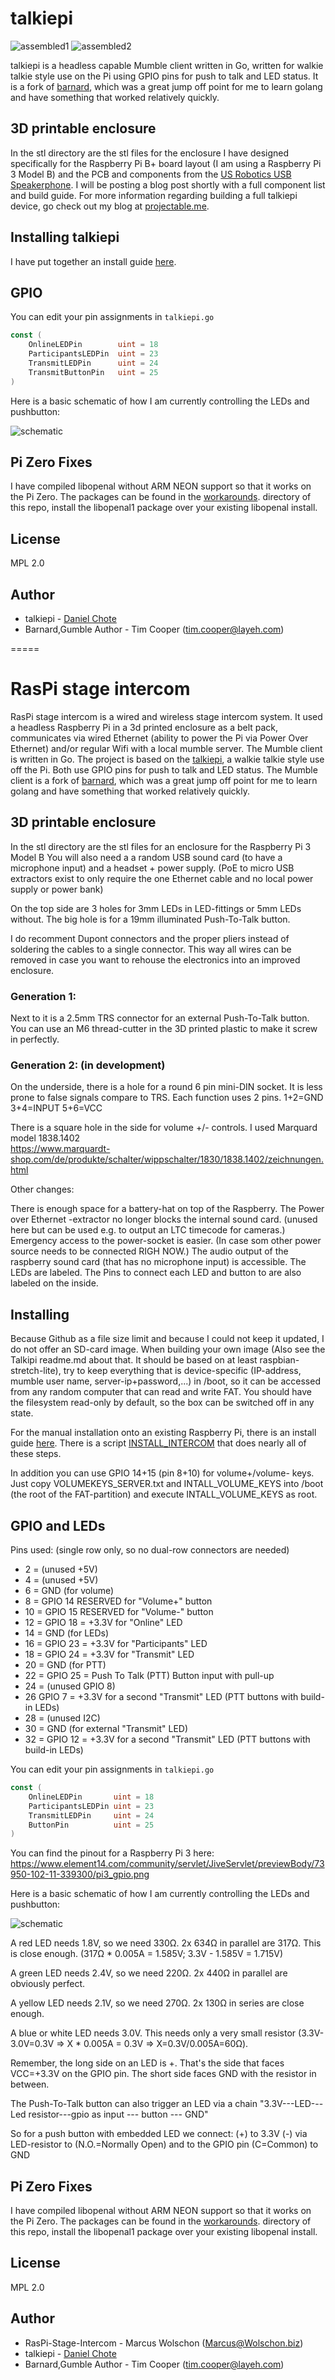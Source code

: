 # talkiepi
![assembled1](doc/talkiepi_assembled_1.jpg "Assembled talkiepi 1")
![assembled2](doc/talkiepi_assembled_2.jpg "Assembled talkiepi 2")

talkiepi is a headless capable Mumble client written in Go, written for walkie talkie style use on the Pi using GPIO pins for push to talk and LED status.  It is a fork of [barnard](https://github.com/layeh/barnard), which was a great jump off point for me to learn golang and have something that worked relatively quickly.


## 3D printable enclosure

In the stl directory are the stl files for the enclosure I have designed specifically for the Raspberry Pi B+ board layout (I am using a Raspberry Pi 3 Model B) and the PCB and components from the [US Robotics USB Speakerphone](https://www.amazon.com/USRobotics-USB-Internet-Speakerphone-USR9610/dp/B000E6IL10/ref=sr_1_1?ie=UTF8&qid=1472691020&sr=8-1&keywords=us+robotics+speakerphone).
I will be posting a blog post shortly with a full component list and build guide.  For more information regarding building a full talkiepi device, go check out my blog at [projectable.me](http://projectable.me).


## Installing talkiepi

I have put together an install guide [here](doc/README.md).


## GPIO

You can edit your pin assignments in `talkiepi.go`
```go
const (
	OnlineLEDPin        uint = 18
	ParticipantsLEDPin  uint = 23
	TransmitLEDPin      uint = 24
	TransmitButtonPin   uint = 25
)
```

Here is a basic schematic of how I am currently controlling the LEDs and pushbutton:

![schematic](doc/gpio_diagram.png "GPIO Diagram")


## Pi Zero Fixes
I have compiled libopenal without ARM NEON support so that it works on the Pi Zero. The packages can be found in the [workarounds](/workarounds/). directory of this repo, install the libopenal1 package over your existing libopenal install.


## License

MPL 2.0

## Author

- talkiepi - [Daniel Chote](https://github.com/dchote)
- Barnard,Gumble Author - Tim Cooper (<tim.cooper@layeh.com>)

=====

# RasPi stage intercom

RasPi stage intercom is a wired and wireless stage intercom system.
It used a headless Raspberry Pi in a 3d printed enclosure as a belt pack,
communicates via wired Ethernet (ability to power the Pi via Power Over Ethernet)
and/or regular Wifi with a local mumble server.
The Mumble client is written in Go.
The project is based on the [talkiepi](https://github.com/dchote/talkiepi/), a walkie talkie style use off the Pi.
Both use GPIO pins for push to talk and LED status.
The Mumble client is a fork of [barnard](https://github.com/layeh/barnard),
which was a great jump off point for me to learn golang and have something that worked relatively quickly.


## 3D printable enclosure

In the stl directory are the stl files for an enclosure for the Raspberry Pi 3 Model B
You will also need a a random USB sound card (to have a microphone input) and a headset + power supply.
(PoE to micro USB extractors exist to only require the one Ethernet cable and no local power supply or power bank)

On the top side are 3 holes for 3mm LEDs in LED-fittings or 5mm LEDs without.
The big hole is for a 19mm illuminated Push-To-Talk button.

I do recomment Dupont connectors and the proper pliers instead of soldering the cables to a single connector.
This way all wires can be removed in case you want to rehouse the electronics into an improved enclosure.

### Generation 1:

Next to it is a 2.5mm TRS connector for an external Push-To-Talk button.
You can use an M6 thread-cutter in the 3D printed plastic to make it screw in perfectly.

### Generation 2: (in development)

On the underside, there is a hole for a round 6 pin mini-DIN socket. 
It is less prone to false signals compare to TRS. 
Each function uses 2 pins.  1+2=GND 3+4=INPUT 5+6=VCC 

There is a square hole in the side for volume +/- controls. 
I used Marquard model 1838.1402  
https://www.marquardt-shop.com/de/produkte/schalter/wippschalter/1830/1838.1402/zeichnungen.html 

Other changes:

There is enough space for a battery-hat on top of the Raspberry. 
The Power over Ethernet -extractor no longer blocks the internal sound card. (unused here but can be used e.g. to output an LTC timecode for cameras.) 
Emergency access to the power-socket is easier. (In case som other power source needs to be connected RIGH NOW.) 
The audio output of the raspberry sound card (that has no microphone input) is accessible. 
The LEDs are labeled. 
The Pins to connect each LED and button to are also labeled on the inside. 

## Installing

Because Github as a file size limit and because I could not keep it updated, I do not offer an  SD-card image. 
When building your own image (Also see the Talkipi readme.md about that. It should be based on at least raspbian-stretch-lite), 
try to keep everything that is device-specific (IP-address, mumble user name, server-ip+password,...) 
in /boot, so it can be accessed from any random computer that can read and write FAT. 
You should have the filesystem read-only by default, so the box can be switched off in any state. 

For the manual installation onto an existing Raspberry Pi, there is an install guide [here](doc/README.md). 
There is a script [INSTALL_INTERCOM](doc/INSTALL_INTERCOM) that does nearly all of these steps.   

In addition you can use GPIO 14+15 (pin 8+10) for volume+/volume- keys. Just copy VOLUMEKEYS_SERVER.txt and INTALL_VOLUME_KEYS into /boot (the root of the FAT-partition) and execute INTALL_VOLUME_KEYS as root. 

## GPIO and LEDs

Pins used: (single row only, so no dual-row connectors are needed)

* 2  = (unused +5V)
* 4  = (unused +5V)
* 6  = GND (for volume)
* 8  = GPIO 14 RESERVED for "Volume+" button
* 10 = GPIO 15 RESERVED for "Volume-" button
* 12 = GPIO 18 = +3.3V for "Online" LED
* 14 = GND (for LEDs)
* 16 = GPIO 23 = +3.3V for "Participants" LED
* 18 = GPIO 24 = +3.3V for "Transmit" LED
* 20 = GND (for PTT)
* 22 = GPIO 25 = Push To Talk (PTT) Button input with pull-up
* 24  = (unused GPIO 8)
* 26 GPIO 7 = +3.3V for a second "Transmit" LED (PTT buttons with build-in LEDs)
* 28  = (unused I2C)
* 30 = GND (for external "Transmit" LED)
* 32 = GPIO 12 = +3.3V for a second "Transmit" LED (PTT buttons with build-in LEDs)


You can edit your pin assignments in `talkiepi.go`
```go
const (
	OnlineLEDPin       uint = 18
	ParticipantsLEDPin uint = 23
	TransmitLEDPin     uint = 24
	ButtonPin          uint = 25
)
```

You can find the pinout for a Raspberry Pi 3 here: https://www.element14.com/community/servlet/JiveServlet/previewBody/73950-102-11-339300/pi3_gpio.png

Here is a basic schematic of how I am currently controlling the LEDs and pushbutton:

![schematic](doc/gpio_diagram.png "GPIO Diagram")

A red LED needs 1.8V, so we need 330Ω. 2x 634Ω in parallel are 317Ω. This is close enough. (317Ω * 0.005A = 1.585V; 3.3V - 1.585V = 1.715V)

A green LED needs 2.4V, so we need 220Ω. 2x 440Ω in parallel are obviously perfect.

A yellow LED needs 2.1V, so we need 270Ω. 2x 130Ω in series are close enough.

A blue or white LED needs 3.0V. This needs only a very small resistor (3.3V-3.0V=0.3V => X * 0.005A = 0.3V => X=0.3V/0.005A=60Ω).

Remember, the long side on an LED is +. That's the side that faces VCC=+3.3V on the GPIO pin. The short side faces GND with the resistor in between.

The Push-To-Talk button can also trigger an LED via a chain "3.3V---LED---Led resistor---gpio as input --- button --- GND"

So for a push button with embedded LED we connect:
(+) to 3.3V
(-) via LED-resistor to (N.O.=Normally Open) and to the GPIO pin
(C=Common) to GND


## Pi Zero Fixes
I have compiled libopenal without ARM NEON support so that it works on the Pi Zero. The packages can be found in the [workarounds](/workarounds/). directory of this repo, install the libopenal1 package over your existing libopenal install.


## License

MPL 2.0

## Author

- RasPi-Stage-Intercom - Marcus Wolschon (<Marcus@Wolschon.biz>)
- talkiepi - [Daniel Chote](https://github.com/dchote)
- Barnard,Gumble Author - Tim Cooper (<tim.cooper@layeh.com>)

